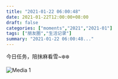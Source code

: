```yaml
---
title: "2021-01-22 06:00:48"
date: 2021-01-22T12:00:00+08:00
draft: false
categories: ["moments","2021","2021-01"]
tags: ["朋友圈","生活记录"]
summary: "2021-01-22 06:00:48..."
---
```


今日任务，陪抹麻看雪~❄️❄️

![Media 1](/Moments/photos/2021-01-22/202101220600480.jpg)

